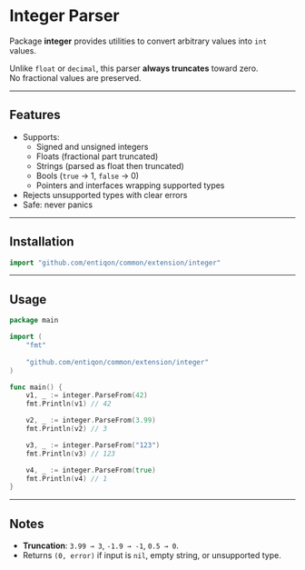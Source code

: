 # Integer Parser

Package **integer** provides utilities to convert arbitrary values into `int` values.

Unlike `float` or `decimal`, this parser **always truncates** toward zero.  
No fractional values are preserved.

---

## Features

- Supports:
  - Signed and unsigned integers
  - Floats (fractional part truncated)
  - Strings (parsed as float then truncated)
  - Bools (`true` → 1, `false` → 0)
  - Pointers and interfaces wrapping supported types
- Rejects unsupported types with clear errors
- Safe: never panics

---

## Installation

```go
import "github.com/entiqon/common/extension/integer"
```

---

## Usage

```go
package main

import (
    "fmt"
	
    "github.com/entiqon/common/extension/integer"
)

func main() {
    v1, _ := integer.ParseFrom(42)
    fmt.Println(v1) // 42

    v2, _ := integer.ParseFrom(3.99)
    fmt.Println(v2) // 3

    v3, _ := integer.ParseFrom("123")
    fmt.Println(v3) // 123

    v4, _ := integer.ParseFrom(true)
    fmt.Println(v4) // 1
}
```

---

## Notes

- **Truncation**: `3.99 → 3`, `-1.9 → -1`, `0.5 → 0`.
- Returns `(0, error)` if input is `nil`, empty string, or unsupported type.
